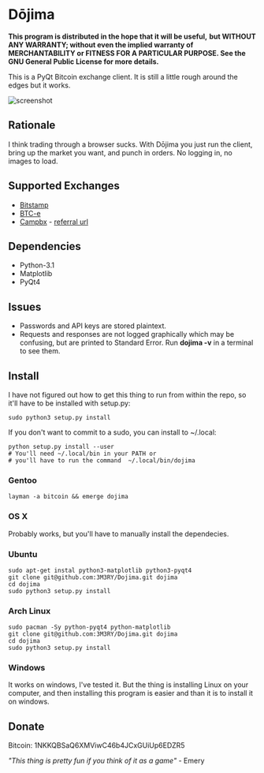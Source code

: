# Dōjima

**This program is distributed in the hope that it will be useful,**
**but WITHOUT ANY WARRANTY; without even the implied warranty of**
**MERCHANTABILITY or FITNESS FOR A PARTICULAR PURPOSE.  See the**
**GNU General Public License for more details.**

This is a PyQt Bitcoin exchange client. It is still a little rough 
around the edges but it works. 

![screenshot](http://image.bayimg.com/b7560fe98133c157eeff5cfcf767f2b2dc0815a0.jpg)

## Rationale
I think trading through a browser sucks. With Dōjima you just run 
the client, bring up the market you want, and punch in orders. 
No logging in, no images to load.

## Supported Exchanges

 - [Bitstamp](https://www.bitstamp.net/)
 - [BTC-e](https://btc-e.com/)
 - [Campbx](https://campbx.com/) - [referral url](https://campbx.com/register.php?r=P3hAnksjDmY)

## Dependencies
 - Python-3.1
 - Matplotlib
 - PyQt4

## Issues
 - Passwords and API keys are stored plaintext.
 - Requests and responses are not logged graphically which may be
   confusing, but are printed to Standard Error. Run **dojima -v**
   in a terminal to see them.

## Install
I have not figured out how to get this thing to run from
within the repo, so it'll have to be installed with setup.py:

    sudo python3 setup.py install

If you don't want to commit to a sudo, you can install to ~/.local:

    python setup.py install --user
    # You'll need ~/.local/bin in your PATH or 
    # you'll have to run the command  ~/.local/bin/dojima

### Gentoo
    layman -a bitcoin && emerge dojima

### OS X
Probably works, but you'll have to manually install the dependecies.

### Ubuntu
    sudo apt-get instal python3-matplotlib python3-pyqt4
    git clone git@github.com:3M3RY/Dojima.git dojima
    cd dojima
    sudo python3 setup.py install

### Arch Linux
    sudo pacman -Sy python-pyqt4 python-matplotlib
    git clone git@github.com:3M3RY/Dojima.git dojima
    cd dojima
    sudo python3 setup.py install

### Windows
It works on windows, I've tested it. But the thing is installing 
Linux on your computer, and then installing this program is easier 
and than it is to install it on windows.

## Donate
Bitcoin: 1NKKQBSaQ6XMViwC46b4JCxGUiUp6EDZR5




*"This thing is pretty fun if you think of it as a game"* - Emery
